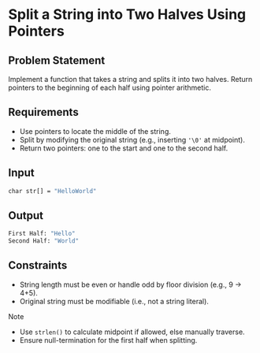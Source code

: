 # Split a String into Two Halves Using Pointers

## Problem Statement

Implement a function that takes a string and splits it into two halves. Return pointers to the beginning of each half using pointer arithmetic.

## Requirements

- Use pointers to locate the middle of the string.
- Split by modifying the original string (e.g., inserting `'\0'` at midpoint).
- Return two pointers: one to the start and one to the second half.

## Input

```bash
char str[] = "HelloWorld"
```

## Output

```bash
First Half: "Hello"  
Second Half: "World"
```

## Constraints

- String length must be even or handle odd by floor division (e.g., 9 → 4+5).
- Original string must be modifiable (i.e., not a string literal).

> [!NOTE]
>
> - Use `strlen()` to calculate midpoint if allowed, else manually traverse.
> - Ensure null-termination for the first half when splitting.
